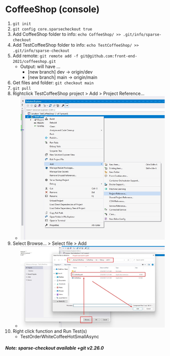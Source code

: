 # CoffeeShop (console)
1. ```git init```
2. ```git config core.sparsecheckout true```
3. Add CoffeeShop folder to info: ```echo CoffeeShop/ >> .git/info/sparse-checkout```
4. Add TestCoffeeShop folder to info: ```echo TestCoffeeShop/ >> .git/info/sparse-checkout```
5. Add remote: ```git remote add -f git@github.com:front-end-2021/coffeeshop.git```
	- Output: will have ...
		* [new branch] dev  -> origin/dev
		* [new branch] main -> origin/main
6. Get files and folder: ```git checkout main```
7. ```git pull```
8. Rightclick TestCoffeeShop project > Add > Project Reference...
	- ![Open menu](https://raw.githubusercontent.com/front-end-2021/coffeeshop/main/images/AddProjectReferenceToTestProject.jpg)
9. Select Browse... > Select file > Add
	- ![Select dll](https://raw.githubusercontent.com/front-end-2021/coffeeshop/main/images/AddProjectReferenceToTestProject%202.jpg)
10. Right click function and Run Test(s)
	- TestOrderWhiteCoffeeHotSmallAsync

##### Note: sparse-checkout available +git v2.26.0